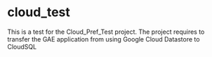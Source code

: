 # cloud_test


This is a test for the Cloud_Pref_Test project. The project requires to transfer the GAE application from using Google Cloud Datastore to CloudSQL
